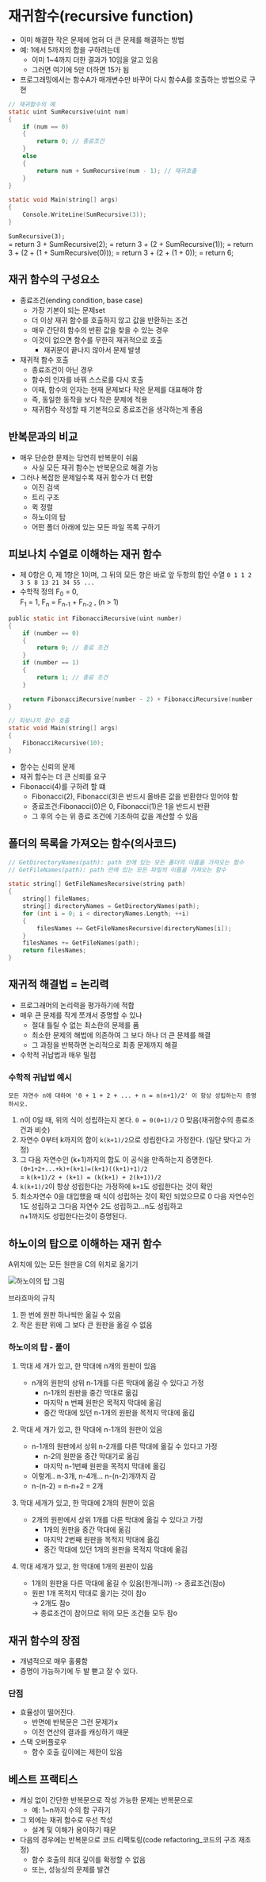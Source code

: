 # 재귀함수(recursive function)

- 이미 해결한 작은 문제에 업혀 더 큰 문제를 해결하는 방법
- 예: 1에서 5까지의 합을 구하려는데
  - 이미 1~4까지 더한 결과가 10임을 알고 있음
  - 그러면 여기에 5만 더하면 15가 됨
- 프로그래밍에서는 함수A가 매개변수만 바꾸어 다시 함수A를 호출하는 방법으로 구현

```c
// 재귀함수의 예
static uint SumRecursive(uint num)
{
    if (num == 0)
    {
        return 0; // 종료조건
    }
    else
    {
        return num + SumRecursive(num - 1); // 재귀호출
    }
}

static void Main(string[] args)
{
    Console.WriteLine(SumRecursive(3));
}
```

`SumRecursive(3);`  
= return 3 + SumRecursive(2);
= return 3 + (2 + SumRecursive(1));
= return 3 + (2 + (1 + SumRecursive(0)));
= return 3 + (2 + (1 + 0));
= return 6;

## 재귀 함수의 구성요소

- 종료조건(ending condition, base case)
  - 가장 기본이 되는 문제set
  - 더 이상 재귀 함수를 호출하지 않고 값을 반환하는 조건
  - 매우 간단히 함수의 반환 값을 찾을 수 있는 경우
  - 이것이 없으면 함수를 무한히 재귀적으로 호출
    - 재귀문이 끝나지 않아서 문제 발생
- 재귀적 함수 호출
  - 종료조건이 아닌 경우
  - 함수의 인자를 바꿔 스스로를 다시 호출
  - 이때, 함수의 인자는 현재 문제보다 작은 문제를 대표해야 함
  - 즉, 동일한 동작을 보다 작은 문제에 적용
  - 재귀함수 작성할 때 기본적으로 종료조건을 생각하는게 좋음

## 반복문과의 비교

- 매우 단순한 문제는 당연히 반복문이 쉬움
  - 사실 모든 재귀 함수는 반복문으로 해결 가능
- 그러나 복잡한 문제일수록 재귀 함수가 더 편함
  - 이진 검색
  - 트리 구조
  - 퀵 정렬
  - 하노이의 탑
  - 어떤 폴더 아래에 있는 모든 파일 목록 구하기

## 피보나치 수열로 이해하는 재귀 함수

- 제 0항은 0, 제 1항은 1이며, 그 뒤의 모든 항은 바로 앞 두항의 합인 수열
  `0 1 1 2 3 5 8 13 21 34 55 ...`
- 수학적 정의
  F<sub>0</sub> = 0,  
  F<sub>1</sub> = 1,
  F<sub>n</sub> = F<sub>n-1</sub> + F<sub>n-2</sub> , (n > 1)

```c
public static int FibonacciRecursive(uint number)
{
    if (number == 0)
    {
        return 0; // 종료 조건
    }
    if (number == 1)
    {
        return 1; // 종료 조건
    }

    return FibonacciRecursive(number - 2) + FibonacciRecursive(number - 1);
}

// 피보나치 함수 호출
static void Main(string[] args)
{
    FibonacciRecursive(10);
}
```

- 함수는 신뢰의 문제
- 재귀 함수는 더 큰 신뢰를 요구
- Fibonacci(4)를 구하려 할 떄
  - Fibonacci(2), Fibonacci(3)은 반드시 올바른 값을 반환한다 믿어야 함
  - 종료조건:Fibonacci(0)은 0, Fibonacci(1)은 1을 반드시 반환
  - 그 후의 수는 위 종료 조건에 기초하여 값을 계산할 수 있음

## 폴더의 목록을 가져오는 함수(의사코드)

```c
// GetDirectoryNames(path): path 안에 있는 모든 폴더의 이름을 가져오는 함수
// GetFileNames(path): path 안에 있는 모든 파일의 이름을 가져오는 함수

static string[] GetFileNamesRecursive(string path)
{
    string[] fileNames;
    string[] directoryNames = GetDirectoryNames(path);
    for (int i = 0; i < directoryNames.Length; ++i)
    {
        filesNames += GetFileNamesRecursive(directoryNames[i]);
    }
    filesNames += GetFileNames(path);
    return filesNames;
}
```

## 재귀적 해결법 = 논리력

- 프로그래머의 논리력을 평가하기에 적합
- 매우 큰 문제를 작게 쪼개서 증명할 수 있나
  - 절대 틀릴 수 없는 최소한의 문제를 품
  - 최소한 문제의 해법에 의존하여 그 보다 하나 더 큰 문제를 해결
  - 그 과정을 반복하면 논리적으로 최종 문제까지 해결
- 수학적 귀납법과 매우 밀접

### 수학적 귀납법 예시

`모든 자연수 n에 대하여 '0 + 1 + 2 + ... + n = n(n+1)/2' 이 항상 성립하는지 증명하시오.`

1. n이 0일 때, 위의 식이 성립하는지 본다.
  `0 = 0(0+1)/2`
  0 맞음(재귀함수의 종료조건과 비슷)
2. 자연수 0부터 k까지의 합이 `k(k+1)/2`으로 성립한다고 가정한다.
  (일단 맞다고 가정)
3. 그 다음 자연수인 (k+1)까지의 합도 이 공식을 만족하는지 증명한다.
  `(0+1+2+...+k)+(k+1)=(k+1)((k+1)+1)/2`  
  = `k(k+1)/2 + (k+1) = (k(k+1) + 2(k+1))/2`
4. `k(k+1)/2`이 항상 성립한다는 가정하에 `k+1`도 성립한다는 것이 확인
5. 최소자연수 0을 대입했을 때 식이 성립하는 것이 확인 되었으므로 0 다음 자연수인 1도 성립하고 그다음 자연수 2도 성립하고...n도 성립하고  
n+1까지도 성립한다는것이 증명된다.

## 하노이의 탑으로 이해하는 재귀 함수

A위치에 있는 모든 원판을 C의 위치로 옮기기

![   하노이의  탑  그림   ](http://koistudy.net/bbs/prob/157/157_1.jpg)

브라흐마의 규칙

1. 한 번에 원판 하나씩만 옮길 수 있음
2. 작은 원판 위에 그 보다 큰 원판을 옮길 수 없음

### 하노이의 탑 - 풀이

1. 막대 세 개가 있고, 한 막대에 n개의 원판이 있음

    - n개의 원판의 상위 n-1개를 다른 막대에 옮길 수 있다고 가정
      - n-1개의 원판을 중간 막대로 옮김
      - 마지막 n 번째 원판은  목적지 막대에 옮김
      - 중간 막대에 있던 n-1개의 원판을 목적지 막대에 옮김
2. 막대 세 개가 있고, 한 막대에 n-1개의 원판이 있음

    - n-1개의 원판에서 상위 n-2개를 다른 막대에 옮길 수 있다고 가정
      - n-2의 원판을 중간 막대기로 옮김
      - 마지막 n-1번째 원판을 목적지 막대에 옮김
    - 이렇게.. n-3개, n-4개... n-(n-2)개까지 감
    - n-(n-2) = n-n+2 = 2개
3. 막대 세개가 있고, 한 막대에 2개의 원판이 있음

    - 2개의 원판에서 상위 1개를 다른 막대에 옮길 수 있다고 가정
      - 1개의 원판을 중간 막대에 옮김
      - 마지막 2번째 원판을 목적지 막대에 옮김
      - 중간 막대에 있던 1개의 원판을 목적지 막대에 옮김
4. 막대 세개가 있고, 한 막대에 1개의 원판이 있음

    - 1개의 원판을 다른 막대에 옮길 수 있음(한개니까) -> 종료조건(참o)
    - 원판 1개 목적지 막대로 옮기는 것이 참o  
    -> 2개도 참o  
    -> 종료조건이 참이므로 위의 모든 조건들 모두 참o

## 재귀 함수의 장점

- 개념적으로 매우 훌륭함
- 증명이 가능하기에 두 발 뻗고 잘 수 있다.

### 단점

- 효율성이 떨어진다.
  - 반면에 반복문은 그런 문제가x
  - 이전 연산의 결과를 캐싱하기 때문
- 스택 오버플로우
  - 함수 호출 깊이에는 제한이 있음

## 베스트 프랙티스

- 캐싱 없이 간단한 반복문으로 작성 가능한 문제는 반복문으로
  - 예: 1~n까지 수의 합 구하기
- 그 외에는 재귀 함수로 우선 작성
  - 설계 및 이해가 용이하기 때문
- 다음의 경우에는 반복문으로 코드 리팩토링(code refactoring_코드의 구조 재조정)
  - 함수 호출의 최대 깊이를 확정할 수 없음
  - 또는, 성능상의 문제를 발견
  